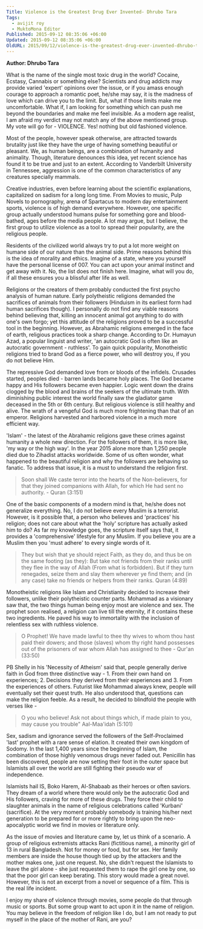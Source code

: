 ```yaml
---
Title: Violence is the Greatest Drug Ever Invented- Dhrubo Tara
Tags:
  - avijit roy
  - MuktoMona Editor
Published: 2015-09-12 08:35:06 +06:00
Updated: 2015-09-12 08:35:06 +06:00
OldURL: 2015/09/12/violence-is-the-greatest-drug-ever-invented-dhrubo-tara/
---
```


<strong>Author:  Dhrubo Tara </strong>

What is the name of the single most toxic drug in the world? Cocaine, Ecstasy, Cannabis or something else? Scientists and drug addicts may provide varied 'expert' opinions over the issue, or if you amass enough courage to approach a romantic poet, he/she may say, it is the madness of love which can drive you to the limit. But, what if those limits make me uncomfortable. What if, I am looking for something which can push me beyond the boundaries and make me feel invisible. As a modern age realist, I am afraid my verdict may not match any of the above mentioned group. My vote will go for - VIOLENCE. Yes! nothing but old fashioned violence.

Most of the people, however speak otherwise, are attracted towards brutality just like they have the urge of having something beautiful or pleasant. We, as human beings, are a combination of humanity and animality. Though, literature denounces this idea, yet recent science has found it to be true and just to an extent. According to Vanderbilt University in Tennessee, aggression is one of the common characteristics of any creatures specially mammals.

Creative industries, even before learning about the scientific explanations, capitalized on sadism for a long long time. From Movies to music, Pulp Novels to pornography, arena of Spartacus to modern day entertainment sports, violence is of high demand everywhere. However, one specific group actually understood humans pulse for something gore and blood-bathed, ages before the media people. A lot may argue, but I believe, the first group to utilize violence as a tool to spread their popularity, are the religious people.

Residents of the civilized world always try to put a lot more weight on humane side of our nature than the animal side. Prime reasons behind this is the idea of morality and ethics. Imagine of a state, where you yourself have the personal license of 007. You can act upon your animal instinct and get away with it. No, the list does not finish here. Imagine, what will you do, if all these ensures you a blissful after life as well.

Religions or the creators of them probably conducted the first psycho analysis of human nature. Early polytheistic religions demanded the sacrifices of animals from their followers (Hinduism in its earliest form had human sacrifices though). I personally do not find any viable reasons behind believing that, killing an innocent animal got anything to do with one's own forgo; yet this attitude of the religions proved to be a successful tool in the beginning. However, as Abrahamic religions emerged in the face of earth, religious practices took a sharp change. According to Dr. Humayun Azad, a popular linguist and writer, 'an autocratic God is often like an autocratic government - ruthless'. To gain quick popularity, Monotheistic religions tried to brand God as a fierce power, who will destroy you, if you do not believe Him.

The repressive God demanded love from or bloods of the infidels. Crusades started, peoples died - barren lands became holy places. The God became happy and His followers became even happier. Logic went down the drains clogged by the blood and brains of the seekers of the ultimate truth. With diminishing public interest the world finally saw the gladiator game deceased in the 5th or 6th century. But religious violence is still healthy and alive. The wrath of a vengeful God is much more frightening than that of an emperor. Religions harvested and harbored violence in a much more efficient way.    

'Islam' - the latest of the Abrahamic religions gave these crimes against humanity a whole new direction. For the followers of them, it is more like, 'my way or the high way'. In the year 2015 alone more than 1,250 people died due to Zihadist attacks worldwide. Some of us often wonder, what happened to the beautiful religion and why the followers are behaving so fanatic. To address that issue, it is a must to understand the religion first.



<blockquote>Soon shall We caste terror into the hearts of the Non-believers, for that they joined companions with Allah, for which He had sent no authority. - Quran (3:151) </blockquote>



One of the basic components of a modern mind is that, he/she does not generalize everything. No, I do not believe every Muslim is a terrorist. However, is it possible that, a person who believes and 'practices' his religion; does not care about what the 'holy' scripture has actually asked him to do? As far my knowledge goes, the scripture itself says that, it provides a 'comprehensive' lifestyle for any Muslim. If you believe you are a Muslim then you 'must adhere' to every single words of it.  



<blockquote>They but wish that ye should reject Faith, as they do, and thus be on the same footing (as they): But take not friends from their ranks until they flee in the way of Allah (From what is forbidden). But if they turn renegades, seize them and slay them wherever ye find them; and (in any case) take no friends or helpers from their ranks. Quran (4:89) 
</blockquote>


Monotheistic religions like Islam and Christianity decided to increase their followers, unlike their polytheistic counter parts. Mohammad as a visionary saw that, the two things human being enjoy most are violence and sex. The prophet soon realised, a religion can live till the eternity, if it contains these two ingredients. He paved his way to immortality with the inclusion of relentless sex with ruthless violence. 



<blockquote>O Prophet! We have made lawful to thee thy wives to whom thou hast paid their dowers; and those (slaves) whom thy right hand possesses out of the prisoners of war whom Allah has assigned to thee - Qur'an (33:50)</blockquote>



PB Shelly in his 'Necessity of Atheism' said that, people generally derive faith in God from three distinctive way - 1. From their own hand on experiences; 2. Decisions they derived from their experiences and 3. From the experiences of others. Futurist like Mohammad always  knew, people will eventually set their quest truth. He also understood that, questions can make the religion feeble. As a result, he decided to blindfold the people with verses like -  


<blockquote>O you who believe! Ask not about things which, if made plain to you, may cause you trouble" Aal-Maa'idah (5:101)
</blockquote>


Sex, sadism and ignorance served the followers of the Self-Proclaimed 'last' prophet with a rare sense of elation. It created their own kingdom of Sodomy. In the last 1,400 years since the beginning of Islam, the combination of those highly venomous drugs never faded out. Penicillin has been discovered, people are now setting their foot in the outer space but Islamists all over the world are still fighting their pseudo war of independence.

Islamists hail IS, Boko Harem, Al-Shabaab as their heroes or often saviors. They dream of a world where there would only be the autocratic God and His followers, craving for more of these drugs. They force their child to slaughter animals in the name of religious celebrations called 'Kurbani' (sacrifice). At the very moment probably somebody is training his/her next generation to be prepared for or more rightly to bring upon the neo-apocalyptic world we find in movies or literature only.    

As the issue of movies and literature came by, let us think of a scenario. A group of religious extremists attacks Rani (fictitious name), a minority girl of 13 in rural Bangladesh. Not for money or food, but for sex. Her family members are inside the house though tied up by the attackers and the mother makes one, just one request. No, she didn't request the Islamists to leave the girl alone - she just requested them to rape the girl one by one, so that the poor girl can keep berating. This story would made a great novel. However, this is not an excerpt from a novel or sequence of a film. This is the real life incident.

I enjoy my share of violence through movies, some people do that through music or sports. But some group want to act upon it in the name of religion. You may believe in the freedom of religion like I do, but I am not ready to put myself in the place of the mother of Rani, are you?

